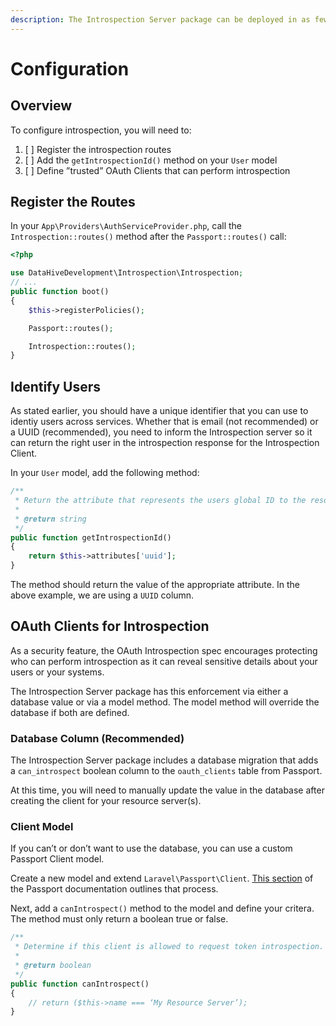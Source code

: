 ```yaml
---
description: The Introspection Server package can be deployed in as few as 3 steps.
---
```


# Configuration

## Overview

To configure introspection, you will need to:

1. [ ] Register the introspection routes
2. [ ] Add the `getIntrospectionId()` method on your `User` model
3. [ ] Define ”trusted” OAuth Clients that can perform introspection

## Register the Routes

In your `App\Providers\AuthServiceProvider.php`, call the `Introspection::routes()` method after the `Passport::routes()` call:

```php
<?php

use DataHiveDevelopment\Introspection\Introspection;
// ...
public function boot()
{
    $this->registerPolicies();

    Passport::routes();

    Introspection::routes();
}
```

## Identify Users

As stated earlier, you should have a unique identifier that you can use to identiy users across services. Whether that is email \(not recommended\) or a UUID \(recommended\), you need to inform the Introspection server so it can return the right user in the introspection response for the Introspection Client.

In your `User` model, add the following method:

```php
/**
 * Return the attribute that represents the users global ID to the resource servers.
 *
 * @return string
 */
public function getIntrospectionId()
{
    return $this->attributes['uuid'];
}
```

The method should return the value of the appropriate attribute. In the above example, we are using a `UUID` column.

## OAuth Clients for Introspection

As a security feature, the OAuth Introspection spec encourages protecting who can perform introspection as it can reveal sensitive details about your users or your systems.

The Introspection Server package has this enforcement via either a database value or via a model method. The model method will override the database if both are defined.

### Database Column \(Recommended\) <a id="database-column"></a>

The Introspection Server package includes a database migration that adds a `can_introspect` boolean column to the `oauth_clients` table from Passport.

At this time, you will need to manually update the value in the database after creating the client for your resource server\(s\).

### Client Model

If you can’t or don’t want to use the database, you can use a custom Passport Client model.

Create a new model and extend `Laravel\Passport\Client`. [This section](https://laravel.com/docs/passport#overriding-default-models) of the Passport documentation outlines that process.

Next, add a `canIntrospect()` method to the model and define your critera. The method must only return a boolean true or false.

```php
/**
 * Determine if this client is allowed to request token introspection.
 *
 * @return boolean
 */
public function canIntrospect()
{
    // return ($this->name === ‘My Resource Server’);
}
```

